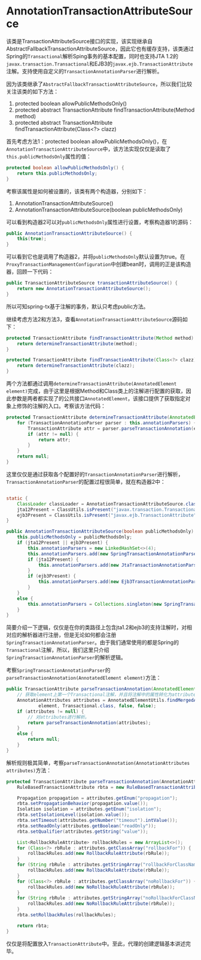 # AnnotationTransactionAttributeSource

该类是TransactionAttributeSource接口的实现，该实现继承自AbstractFallbackTransactionAttributeSource，因此它也有缓存支持，该类通过Spring的`Transactional`解析Sping事务的基本配置，同时也支持JTA 1.2的`javax.transaction.Transactional`和EJB3的`javax.ejb.TransactionAttribute`注解。支持使用自定义的`TransactionAnnotationParser`进行解析。

因为该类继承了`AbstractFallbackTransactionAttributeSource`，所以我们比较关注该类的如下方法：

1. protected boolean allowPublicMethodsOnly()
2. protected abstract TransactionAttribute findTransactionAttribute(Method method)
3. protected abstract TransactionAttribute findTransactionAttribute(Class<?> clazz)

首先考虑方法1：protected boolean allowPublicMethodsOnly()，在`AnnotationTransactionAttributeSource`中，该方法实现仅仅是读取了`this.publicMethodsOnly`属性的值：

```java
protected boolean allowPublicMethodsOnly() {
    return this.publicMethodsOnly;
}
```

考察该属性是如何被设置的，该类有两个构造器，分别如下：

1. AnnotationTransactionAttributeSource()
2. AnnotationTransactionAttributeSource(boolean publicMethodsOnly)

可以看到构造器2可以对`publicMethodsOnly`属性进行设置，考察构造器1的源码：

```java
public AnnotationTransactionAttributeSource() {
    this(true);
}
```

可以看到它也是调用了构造器2，并将`publicMethodsOnly`默认设置为true。在`ProxyTransactionManagementConfiguration`中创建bean时，调用的正是该构造器，回顾一下代码：

```java
public TransactionAttributeSource transactionAttributeSource() {
    return new AnnotationTransactionAttributeSource();
}
```

所以可知spring-tx基于注解的事务，默认只考虑public方法。

继续考虑方法2和方法3，查看`AnnotationTransactionAttributeSource`源码如下：

```java
protected TransactionAttribute findTransactionAttribute(Method method) {
    return determineTransactionAttribute(method);
}

protected TransactionAttribute findTransactionAttribute(Class<?> clazz) {
    return determineTransactionAttribute(clazz);
}
```

两个方法都通过调用`determineTransactionAttribute(AnnotatedElement element)`完成，由于这里是根据Method和Class类上的注解进行配置的获取，因此参数是两者都实现了的公共接口`AnnotatedElement`，该接口提供了获取指定对象上修饰的注解的入口。考察该方法代码：

```java
protected TransactionAttribute determineTransactionAttribute(AnnotatedElement element) {
    for (TransactionAnnotationParser parser : this.annotationParsers) {
        TransactionAttribute attr = parser.parseTransactionAnnotation(element);
        if (attr != null) {
            return attr;
        }
    }
    return null;
}
```

这里仅仅是通过获取各个配置好的`TransactionAnnotationParser`进行解析，`TransactionAnnotationParser`的配置过程很简单，就在构造器2中：

```java

static {
    ClassLoader classLoader = AnnotationTransactionAttributeSource.class.getClassLoader();
    jta12Present = ClassUtils.isPresent("javax.transaction.Transactional", classLoader);
    ejb3Present = ClassUtils.isPresent("javax.ejb.TransactionAttribute", classLoader);
}

public AnnotationTransactionAttributeSource(boolean publicMethodsOnly) {
    this.publicMethodsOnly = publicMethodsOnly;
    if (jta12Present || ejb3Present) {
        this.annotationParsers = new LinkedHashSet<>(4);
        this.annotationParsers.add(new SpringTransactionAnnotationParser());
        if (jta12Present) {
            this.annotationParsers.add(new JtaTransactionAnnotationParser());
        }
        if (ejb3Present) {
            this.annotationParsers.add(new Ejb3TransactionAnnotationParser());
        }
    }
    else {
        this.annotationParsers = Collections.singleton(new SpringTransactionAnnotationParser());
    }
}
```

简要介绍一下逻辑，仅仅是在你的类路径上包含jta1.2和ejb3的支持注解时，对相对应的解析器进行注册，但是无论如何都会注册`SpringTransactionAnnotationParser`。由于我们通常使用的都是Spring的`Transactional`注解，所以，我们这里只介绍`SpringTransactionAnnotationParser`的解析逻辑。

考察`SpringTransactionAnnotationParser`的`parseTransactionAnnotation(AnnotatedElement element)`方法：

```java
public TransactionAttribute parseTransactionAnnotation(AnnotatedElement element) {
    // 获取element上第一个Transactional注解，并且将注解中的属性转化为attribute
    AnnotationAttributes attributes = AnnotatedElementUtils.findMergedAnnotationAttributes(
            element, Transactional.class, false, false);
    if (attributes != null) {
        // 对attributes进行解析。
        return parseTransactionAnnotation(attributes);
    }
    else {
        return null;
    }
}
```

解析规则极其简单，考察`parseTransactionAnnotation(AnnotationAttributes attributes)`方法：

```java
protected TransactionAttribute parseTransactionAnnotation(AnnotationAttributes attributes) {
    RuleBasedTransactionAttribute rbta = new RuleBasedTransactionAttribute();

    Propagation propagation = attributes.getEnum("propagation");
    rbta.setPropagationBehavior(propagation.value());
    Isolation isolation = attributes.getEnum("isolation");
    rbta.setIsolationLevel(isolation.value());
    rbta.setTimeout(attributes.getNumber("timeout").intValue());
    rbta.setReadOnly(attributes.getBoolean("readOnly"));
    rbta.setQualifier(attributes.getString("value"));

    List<RollbackRuleAttribute> rollbackRules = new ArrayList<>();
    for (Class<?> rbRule : attributes.getClassArray("rollbackFor")) {
        rollbackRules.add(new RollbackRuleAttribute(rbRule));
    }
    for (String rbRule : attributes.getStringArray("rollbackForClassName")) {
        rollbackRules.add(new RollbackRuleAttribute(rbRule));
    }
    for (Class<?> rbRule : attributes.getClassArray("noRollbackFor")) {
        rollbackRules.add(new NoRollbackRuleAttribute(rbRule));
    }
    for (String rbRule : attributes.getStringArray("noRollbackForClassName")) {
        rollbackRules.add(new NoRollbackRuleAttribute(rbRule));
    }
    rbta.setRollbackRules(rollbackRules);

    return rbta;
}
```

仅仅是将配置放入`TransactionAttribute`中。至此，代理的创建逻辑基本讲述完毕。
